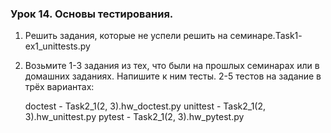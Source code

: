### Урок 14. Основы тестирования.

1) Решить задания, которые не успели решить на семинаре.Task1- ex1_unittests.py

 2) Возьмите 1-3 задания из тех, что были на прошлых семинарах или в домашних заданиях.
  Напишите к ним тесты.
   2-5 тестов на задание в трёх вариантах:
   
    doctest - Task2_1(2, 3).hw_doctest.py
    unittest - Task2_1(2, 3).hw_unittest.py
    pytest - Task2_1(2, 3).hw_pytest.py
